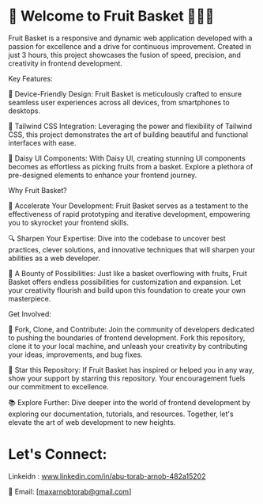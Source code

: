 ﻿



 # 🚀 Welcome to Fruit Basket 🍇🍌🍎

Fruit Basket is a responsive and dynamic web application developed with a passion for excellence and a drive for continuous improvement. Created in just 3 hours, this project showcases the fusion of speed, precision, and creativity in frontend development.

Key Features:

📱 Device-Friendly Design: Fruit Basket is meticulously crafted to ensure seamless user experiences across all devices, from smartphones to desktops.

🎨 Tailwind CSS Integration: Leveraging the power and flexibility of Tailwind CSS, this project demonstrates the art of building beautiful and functional interfaces with ease.

🌼 Daisy UI Components: With Daisy UI, creating stunning UI components becomes as effortless as picking fruits from a basket. Explore a plethora of pre-designed elements to enhance your frontend journey.

Why Fruit Basket?

🚀 Accelerate Your Development: Fruit Basket serves as a testament to the effectiveness of rapid prototyping and iterative development, empowering you to skyrocket your frontend skills.

🔍 Sharpen Your Expertise: Dive into the codebase to uncover best practices, clever solutions, and innovative techniques that will sharpen your abilities as a web developer.

🍉 A Bounty of Possibilities: Just like a basket overflowing with fruits, Fruit Basket offers endless possibilities for customization and expansion. Let your creativity flourish and build upon this foundation to create your own masterpiece.

Get Involved:

🍇 Fork, Clone, and Contribute: Join the community of developers dedicated to pushing the boundaries of frontend development. Fork this repository, clone it to your local machine, and unleash your creativity by contributing your ideas, improvements, and bug fixes.

🌟 Star this Repository: If Fruit Basket has inspired or helped you in any way, show your support by starring this repository. Your encouragement fuels our commitment to excellence.

📚 Explore Further: Dive deeper into the world of frontend development by exploring our documentation, tutorials, and resources. Together, let's elevate the art of web development to new heights.

 # Let's Connect:

 Linkeidn : www.linkedin.com/in/abu-torab-arnob-482a15202

📧 Email: [maxarnobtorab@gmail.com]

